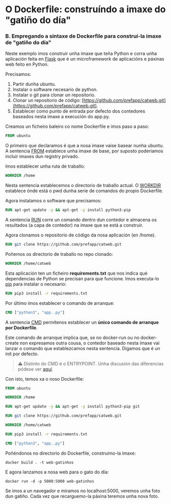 # O Dockerfile: construíndo a imaxe do "gatiño do día"

### B. Empregando a sintaxe de Dockerfile para construí-la imaxe de "gatiño do día"

Neste exemplo imos construir unha imaxe que teña Python e corra unha aplicación feita en [Flask](https://flask.palletsprojects.com/en/1.1.x/) que é un microframework de aplicacións e páxinas web feito en Python.

Precisamos:

1. Partir dunha ubuntu.
2. Instalar o software necesario de python.
3. Instalar o git para clonar un repositorio.
4. Clonar un repositorio de código: [https://github.com/prefapp/catweb.git](https://github.com/prefapp/catweb.git).
5. Establecer como punto de entrada por defecto dos contedores baseados nesta imaxe a execución do app.py.

Creamos un ficheiro baleiro co nome Dockerfile e imos paso a paso:

```dockerfile
FROM ubuntu
```

O primeiro que declaramos é que a nosa imaxe vaise basear nunha ubuntu. A sentencia [FROM](https://docs.docker.com/engine/reference/builder/#from) establece unha imaxe de base, por suposto poderíamos incluir imaxes dun registry privado.

Imos establecer unha ruta de traballo:

```dockerfile
WORKDIR /home
```

Nesta sentencia establecemos o directorio de traballo actual. O [WORKDIR](https://docs.docker.com/engine/reference/builder/#workdir) establece ónde está o pwd dunha serie de comandos do propio Dockerfile.

Agora instalamos o software que precisamos:

```dockerfile
RUN apt-get update -y && apt-get -y install python3-pip
```

A sentencia [RUN](https://docs.docker.com/engine/reference/builder/#run) corre un comando dentro dun contedor e almacena os resultados (a capa de contedor) na imaxe que se está a construir.

Agora clonamos o repositorio de código da nosa aplicación (en /home).

```dockerfile
RUN git clone https://github.com/prefapp/catweb.git
```

Poñemos os directorio de traballo no repo clonado:

```dockerfile
WORKDIR /home/catweb
```

Esta aplicación ten un ficheiro **requirements.txt** que nos indica qué dependencias de Python se precisan para que funcione. Imos executa-lo [pip](https://pypi.org/project/pip/) para instalar o necesario:

```dockerfile
RUN pip3 install -r requirements.txt
```

Por último imos establecer o comando de arranque:

```dockerfile
CMD ["python3", "app..py"]
```

A sentencia [CMD](https://docs.docker.com/engine/reference/builder/#cmd) permítenos establecer un **único comando de arranque por Dockerfile**.

Este comando de arranque implica que, se no docker-run ou no docker-create non expresamos outra cousa, o contedor baseado nesta imaxe vai lanzar o comando que establezcamos nesta sentencia. Digamos que é un init por defecto.

> ⚠️ Distinto do CMD é o ENTRYPOINT. Unha discusión das diferencias pódese ver [aquí](https://www.ctl.io/developers/blog/post/dockerfile-entrypoint-vs-cmd/).

Con isto, temos xa o noso Dockerfile:

```dockerfile
FROM ubuntu

WORKDIR /home

RUN apt-get update -y && apt-get -y install python3-pip git

RUN git clone https://github.com/prefapp/catweb.git

WORKDIR /home/catweb

RUN pip3 install -r requirements.txt

CMD ["python3", "app..py"]
```

Poñéndonos no directorio do Dockerfile, construímo-la imaxe:

```shell
docker build . -t web-gatinhos
```

E agora lanzamos a nosa web para o gato do día:

```shell
docker run -d -p 5000:5000 web-gatinhos
```

Se imos a un navegador e miramos no localhost:5000, veremos unha foto dun gatiño. Cada vez que recarguemo-la páxina teremos unha nova foto.
